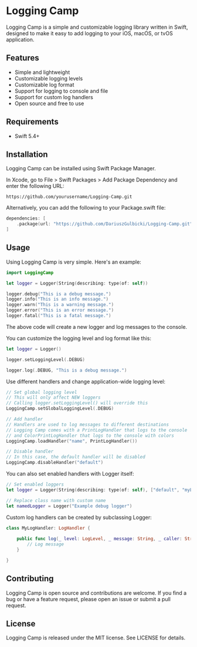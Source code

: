 # Logging Camp

Logging Camp is a simple and customizable logging library written in Swift, designed to make it easy to add logging to your iOS, macOS, or tvOS application.

## Features

- Simple and lightweight
- Customizable logging levels
- Customizable log format
- Support for logging to console and file
- Support for custom log handlers
- Open source and free to use

## Requirements

- Swift 5.4+

## Installation

Logging Camp can be installed using Swift Package Manager.

In Xcode, go to File > Swift Packages > Add Package Dependency and enter the following URL:

```
https://github.com/yourusername/Logging-Camp.git
```

Alternatively, you can add the following to your Package.swift file:

```swift
dependencies: [
    .package(url: "https://github.com/DariuszGulbicki/Logging-Camp.git", from: "1.0.0")
]
```

## Usage

Using Logging Camp is very simple. Here's an example:

```swift
import LoggingCamp

let logger = Logger(String(describing: type(of: self))

logger.debug("This is a debug message.")
logger.info("This is an info message.")
logger.warn("This is a warning message.")
logger.error("This is an error message.")
logger.fatal("This is a fatal message.")
```

The above code will create a new logger and log messages to the console.

You can customize the logging level and log format like this:

```swift
let logger = Logger()

logger.setLoggingLevel(.DEBUG)

logger.log(.DEBUG, "This is a debug message.")
```

Use different handlers and change application-wide logging level:

```swift
// Set global logging level
// This will only affect NEW loggers
// Calling logger.setLoggingLevel() will override this
LoggingCamp.setGlobalLoggingLevel(.DEBUG)

// Add handler
// Handlers are used to log messages to different destinations
// Logging Camp comes with a PrintLogHandler that logs to the console
// and ColorPrintLogHandler that logs to the console with colors
LoggingCamp.loadHandler("name", PrintLogHandler())

// Disable handler
// In this case, the default handler will be disabled
LoggingCamp.disableHandler("default")
```

You can also set enabled handlers with Logger itself:

```swift
// Set enabled loggers
let logger = Logger(String(describing: type(of: self), ["default", "myLogger"])

// Replace class name with custom name
let namedLogger = Logger("Example debug logger")
```

Custom log handlers can be created by subclassing Logger:

```swift
class MyLogHandler: LogHandler {
    
    public func log(_ level: LogLevel, _ message: String, _ caller: String, _ cause: Error?) {
        // Log message
    }

}
```

## Contributing

Logging Camp is open source and contributions are welcome. If you find a bug or have a feature request, please open an issue or submit a pull request.

## License

Logging Camp is released under the MIT license. See LICENSE for details.

